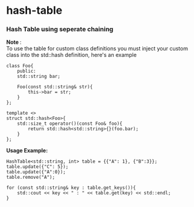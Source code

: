 # hash-table
### Hash Table using seperate chaining

<b> Note </b>: <br>
To use the table for custom class definitions you must inject your custom class into the std::hash definition, here's an example

```
class Foo{
    public:
    std::string bar;
    
    Foo(const std::string& str){
        this->bar = str;
    }
};

template <>
struct std::hash<Foo>{
    std::size_t operator()(const Foo& foo){
        return std::hash<std::string>{}(foo.bar);
    }
};

```

<b> Usage Example: </b> <br>
```
HashTable<std::string, int> table = {{"A": 1}, {"B":3}};
table.update({"C": 5});
table.update({"A":0});
table.remove("A");

for (const std::string& key : table.get_keys()){
    std::cout << key << " : " << table.get(key) << std::endl;
}

